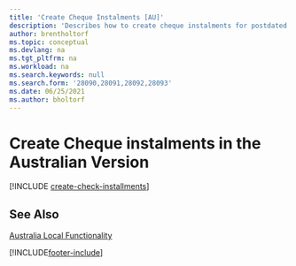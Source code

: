 ```yaml
---
title: 'Create Cheque Instalments [AU]'
description: 'Describes how to create cheque instalments for postdated cheques, define the number of instalments that a payment will be divided into, the percentage of interest and the period in which the cheques will be created in the Australian version.'
author: brentholtorf
ms.topic: conceptual
ms.devlang: na
ms.tgt_pltfrm: na
ms.workload: na
ms.search.keywords: null
ms.search.form: '28090,28091,28092,28093'
ms.date: 06/25/2021
ms.author: bholtorf
---
```

# <a name="create-check-installments-in-the-australian-version"></a><a name="create-check-installments-in-the-australian-version"></a>Create Cheque instalments in the Australian Version

[!INCLUDE [create-check-installments](../includes/AUNZ/create-check-installments.md)]

## <a name="see-also"></a><a name="see-also"></a>See Also

[Australia Local Functionality](australia-local-functionality.md)


[!INCLUDE[footer-include](../../includes/footer-banner.md)]
